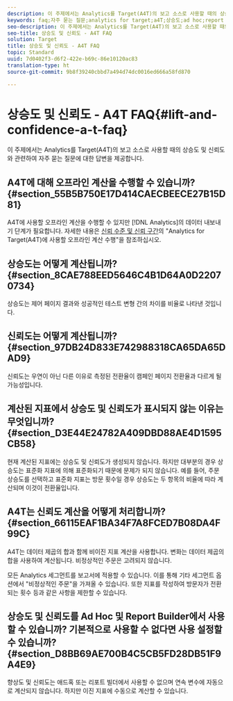 ```yaml
---
description: 이 주제에서는 Analytics를 Target(A4T)의 보고 소스로 사용할 때의 상승도 및 신뢰도와 관련하여 자주 묻는 질문에 대한 답변을 제공합니다.
keywords: faq;자주 묻는 질문;analytics for target;a4T;상승도;ad hoc;report builder;신뢰도
seo-description: 이 주제에서는 Analytics를 Target(A4T)의 보고 소스로 사용할 때의 상승도 및 신뢰도와 관련하여 자주 묻는 질문에 대한 답변을 제공합니다.
seo-title: 상승도 및 신뢰도 - A4T FAQ
solution: Target
title: 상승도 및 신뢰도 - A4T FAQ
topic: Standard
uuid: 7d0402f3-d6f2-422e-b69c-86e10120ac83
translation-type: ht
source-git-commit: 9b8f39240cbbd7a494d74dc0016ed666a58fd870

---
```



# 상승도 및 신뢰도 - A4T FAQ{#lift-and-confidence-a-t-faq}

이 주제에서는 Analytics를 Target(A4T)의 보고 소스로 사용할 때의 상승도 및 신뢰도와 관련하여 자주 묻는 질문에 대한 답변을 제공합니다.

## A4T에 대해 오프라인 계산을 수행할 수 있습니까? {#section_55B5B750E17D414CAECBEECE27B15D81}

A4T에 사용할 오프라인 계산을 수행할 수 있지만 [!DNL Analytics]의 데이터 내보내기 단계가 필요합니다. 자세한 내용은 [신뢰 수준 및 신뢰 구간](../../../c-reports/conversion-rate.md#concept_0D0002A1EBDF420E9C50E2A46F36629B)의 &quot;Analytics for Target(A4T)에 사용할 오프라인 계산 수행&quot;을 참조하십시오.

## 상승도는 어떻게 계산됩니까? {#section_8CAE788EED5646C4B1D64A0D22070734}

상승도는 제어 페이지 결과와 성공적인 테스트 변형 간의 차이를 비율로 나타낸 것입니다.

## 신뢰도는 어떻게 계산됩니까? {#section_97DB24D833E742988318CA65DA65DAD9}

신뢰도는 우연이 아닌 다른 이유로 측정된 전환율이 캠페인 페이지 전환율과 다르게 될 가능성입니다.

## 계산된 지표에서 상승도 및 신뢰도가 표시되지 않는 이유는 무엇입니까? {#section_D3E44E24782A409DBD88AE4D1595CB58}

현재 계산된 지표에는 상승도 및 신뢰도가 생성되지 않습니다. 하지만 대부분의 경우 상승도는 표준화 지표에 의해 표준화되기 때문에 문제가 되지 않습니다. 예를 들어, 주문 상승도를 선택하고 표준화 지표는 방문 횟수일 경우 상승도는 두 항목의 비율에 따라 계산되며 이것이 전환율입니다.

## A4T는 신뢰도 계산을 어떻게 처리합니까? {#section_66115EAF1BA34F7A8FCED7B08DA4F99C}

A4T는 데이터 제곱의 합과 함께 비이진 지표 계산을 사용합니다. 변화는 데이터 제곱의 합을 사용하여 계산됩니다. 비정상적인 주문은 고려되지 않습니다.

모든 Analytics 세그먼트를 보고서에 적용할 수 있습니다. 이를 통해 기타 세그먼트 옵션에서 &quot;비정상적인 주문&quot;을 가져올 수 있습니다. 또한 지표를 작성하여 방문자가 전환되는 횟수 등과 같은 사항을 제한할 수 있습니다.

## 상승도 및 신뢰도를 Ad Hoc 및 Report Builder에서 사용할 수 있습니까? 기본적으로 사용할 수 없다면 사용 설정할 수 있습니까? {#section_D8BB69AE700B4C5CB5FD28DB51F9A4E9}

향상도 및 신뢰도는 애드혹 또는 리포트 빌더에서 사용할 수 없으며 연속 변수에 자동으로 계산되지 않습니다. 하지만 이진 지표에 수동으로 계산할 수 있습니다.
